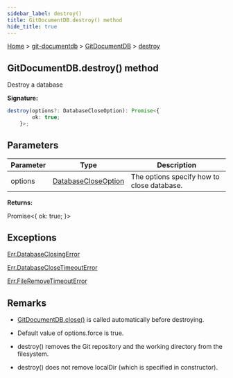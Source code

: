 ```yaml
---
sidebar_label: destroy()
title: GitDocumentDB.destroy() method
hide_title: true
---
```


[Home](./index.md) &gt; [git-documentdb](./git-documentdb.md) &gt; [GitDocumentDB](./git-documentdb.gitdocumentdb.md) &gt; [destroy](./git-documentdb.gitdocumentdb.destroy.md)

## GitDocumentDB.destroy() method

Destroy a database

<b>Signature:</b>

```typescript
destroy(options?: DatabaseCloseOption): Promise<{
        ok: true;
    }>;
```

## Parameters

|  Parameter | Type | Description |
|  --- | --- | --- |
|  options | [DatabaseCloseOption](./git-documentdb.databasecloseoption.md) | The options specify how to close database. |

<b>Returns:</b>

Promise&lt;{ ok: true; }&gt;

## Exceptions

[Err.DatabaseClosingError](./git-documentdb.err.databaseclosingerror.md)

[Err.DatabaseCloseTimeoutError](./git-documentdb.err.databaseclosetimeouterror.md)

[Err.FileRemoveTimeoutError](./git-documentdb.err.fileremovetimeouterror.md)

## Remarks

- [GitDocumentDB.close()](./git-documentdb.gitdocumentdb.close.md) is called automatically before destroying.

- Default value of options.force is true.

- destroy() removes the Git repository and the working directory from the filesystem.

- destroy() does not remove localDir (which is specified in constructor).

